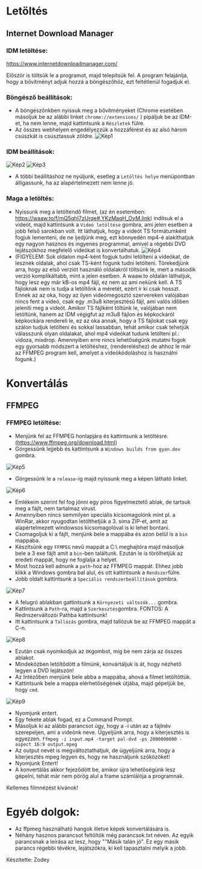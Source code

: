 # Letöltés
## Internet Download Manager
### IDM letöltése:
https://www.internetdownloadmanager.com/

Először is töltsük le a programot, majd telepítsük fel.
A program felajánlja, hogy a bővítményt adjuk hozzá a böngészőhöz, ezt feltétlenül fogadjuk el.
### **Böngésző beállítások:**
- A böngészőnkben nyissuk meg a bővítményeket (Chrome esetében másoljuk be az alábbi linket ```chrome://extensions/``` ) pipáljuk be az IDM-et, ha nem lenne, majd kattintsunk a ```Részletek``` fülre.
- Az összes webhelyen engedélyezzük a hozzáférést és az alsó három csúszkát is csúsztassuk zöldre.
![Kép1](https://i.imgur.com/ayCwxlz.png)
### **IDM beállítások:**
![Kép2](https://i.imgur.com/RQ6NcQi.png)
![Kép3](https://i.imgur.com/eyZn5ib.png)

- A többi beállításhoz ne nyúljunk, esetleg a ```Letöltés helye``` menüpontban álligassunk, ha az alapértelmezett nem lenne jó.
### **Maga a letöltés:**
- Nyissunk meg a letöltendő filmet, (az én esetemben: https://waaw.to/f/mQ5qhI7zUrqe#.YKzMaqH_OyM.link) indítsuk el a videót, majd kattintsunk a `Videó letöltése` gombra, ami jelen esetben a jobb felső sarokban volt. Itt láthatjuk, hogy a videót TS formátumként fogjuk lementeni, de ne ijedjünk meg, ezt könnyedén mp4-é alakíthatjuk egy nagyon hasznos és ingyenes programmal, amivel a régebbi DVD lejátszókhoz megfelelő videókat is konvertálhatuk.
![Kép4](https://i.imgur.com/saqZiPa.png)
- (FIGYELEM: Sok oldalon mp4-ként fogjuk tudni letölteni a videókat, de lesznek oldalak, ahol csak TS-ként fogunk tudni letölteni. Törekedjünk arra, hogy az első verziót használó oldalakról töltsünk le, mert a második verzió komplikáltabb, mint a jelen esetben. A waaw.to oldalán láthatjuk, hogy lesz egy már kB-os mp4 fájl, ez nem az ami nekünk kell. A TS fájloknak nem is tudja a letöltőnk a méretét, ezért ír ki csak hosszt. Ennek az az oka, hogy az ilyen videómegosztó szervereken valójában nincs fent a videó, csak egy .m3u8 kiterjesztésű fájl, ami valós időben jeleníti meg a videót. Amikor TS fájlként töltünk le, valójában nem letöltünk, hanem az IDM végigfut az m3u8 fájlon és képkockáról képkockára rendereli le, ez az oka annak, hogy a TS fájlokat csak egy szálon tudjuk letölteni és sokkal lassabban, tehát amikor csak tehetjük válasszunk olyan oldalakat, ahol mp4 videókat tudunk letölteni pl.: vidoza, mixdrop. Amennyiben erre nincs lehetőségünk mutatni fogok egy gyorsabb módszert a letöltéshez, (rendereléshez) de ahhoz le már az FFMPEG program kell, amelyet a videókódoláshoz is használni fogunk.)

# Konvertálás
## FFMPEG
### FFMPEG letöltése:
- Menjünk fel az FFMPEG honlapjára és kattintsunk a letöltésre. (https://www.ffmpeg.org/download.html)
- Görgessünk lejjebb és kattintsunk a `Windows builds from gyan.dev` gombra.

![Kép5](https://i.imgur.com/SmcFPu3.png)

- Görgessünk le a `release`-ig majd nyissunk meg a képen látható linket.

![Kép6](https://i.imgur.com/WFqvhLO.png)

- Emlékeim szerint fel fog jönni egy piros figyelmeztető ablak, de tartsuk meg a fájlt, nem tartalmaz vírust.
- Amennyiben nincs semmilyen speciális kicsomagolónk mint pl. a WinRar, akkor nyugodtan letölthetjük a 3. sima ZIP-et, amit az alapértelmezett windowsos kicsomagolóval is ki lehet bontani.
- Csomagoljuk ki a fájlt, menjünk bele a mappába és azon belül is a `bin` mappába.
- Készítsünk egy `FFMPEG` nevű mappát a C:\ meghajtóra majd másoljuk bele a 3 exe fájlt amit a `bin`-ben találtunk. Ezután le is törölhetjük az eredeti mappát, hogy ne foglalja a helyet.
- Most hozzá kell adnunk a `path`-hoz az FFMPEG mappát. Ehhez jobb klikk a Windows gombra bal alul, és ott kattintsunk a `Rendszer`fülre.
- Jobb oldalt kattintsunk a `Speciális rendszerbeállítások` gombra.

![Kép7](https://i.imgur.com/ZjihPX8.png)

- A felugró ablakban gattintsunk a `Környezeti változók...` gombra.
- Kattintsunk a `Path`-ra, majd a `Szerkesztés`gombra. FONTOS: A Rednszerváltozói Pathba kattintsunk!
- Itt kattintsunk a `Tallózás` gombra, majd tallózuk be az FFMPEG mappát a C-n.

![Kép8](https://i.imgur.com/fC6oBK5.png)

- Ezután csak nyomkodjuk az `OK`gombot, míg be nem zárja az összes ablakot.
- Mindeközben letöltődött a filmünk, konvártáljuk is át, hogy nézhető legyen a DVD lejátszón!
- Az Intézőben menjünk bele abba a mappába, ahová a filmet letöltöttük.
- Kattintsunk bele a mappa elérhetőségének útjába, majd gépeljük be, hogy `cmd`.

![Kép9](https://i.imgur.com/WvLGEkQ.png)

- Nyomjunk entert.
- Egy fekete ablak fogad, ez a Command Prompt.
- Másoljuk ki az alábbi parancsot úgy, hogy a -i után az a fájlnév szerepeljen, ami a videónk neve. Ügyeljünk arra, hogy a kiterjesztés is egyezzen.
`ffmpeg -i input.mp4 -target pal-dvd -ps 2000000000 -aspect 16:9 output.mpeg`
- Az output nevét is megváltoztathatjuk, de ügyeljünk arra, hogy a kiterjesztés mpeg legyen és, hogy ne használjunk szóközöket!
- Nyomjunk Entert!
- A konvertálás akkor fejeződött be, amikor újra lehetőségünk lesz gépelni, tehát már nem pörög alul a frame számlálója a programnak.

Kellemes filmnézést kívánok!


# Egyéb dolgok:
- Az ffpmeg használható hangok illetve képek konvertálására is.
- Néhány hasznos parancsot feltöltök még parancsok.txt néven. Az egyik parancsnak a leírása az lesz, hogy ""Másik talán jó". Ez egy másik parancs régebbi tévékre, lejátszókra, ki kell tapasztalni melyik a jobb.


Készítette: Zodey
